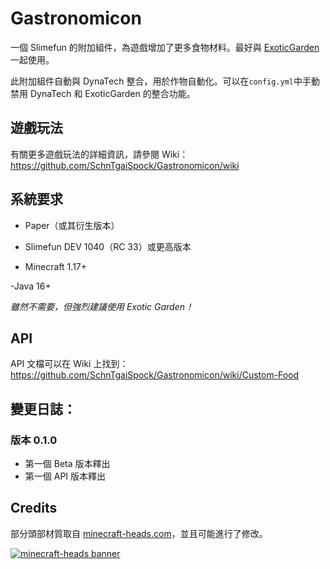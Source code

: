 # Gastronomicon

一個 Slimefun 的附加組件，為遊戲增加了更多食物材料。最好與 [ExoticGarden](https://github.com/TheBusyBiscuit/ExoticGarden) 一起使用。

此附加組件自動與 DynaTech 整合，用於作物自動化。可以在`config.yml`中手動禁用 DynaTech 和 ExoticGarden 的整合功能。

## 遊戲玩法

有關更多遊戲玩法的詳細資訊，請參閱 Wiki：https://github.com/SchnTgaiSpock/Gastronomicon/wiki

## 系統要求

- Paper（或其衍生版本）

- Slimefun DEV 1040（RC 33）或更高版本

- Minecraft 1.17+

-Java 16+

*雖然不需要，但強烈建議使用 Exotic Garden！*

## API

API 文檔可以在 Wiki 上找到：https://github.com/SchnTgaiSpock/Gastronomicon/wiki/Custom-Food

## 變更日誌：

### 版本 0.1.0

- 第一個 Beta 版本釋出
- 第一個 API 版本釋出

## Credits


部分頭部材質取自 [minecraft-heads.com](https://minecraft-heads.com/)，並且可能進行了修改。 

[![minecraft-heads banner](https://minecraft-heads.com/images/banners/minecraft-heads_fullbanner_468x60.png)](https://minecraft-heads.com/)

